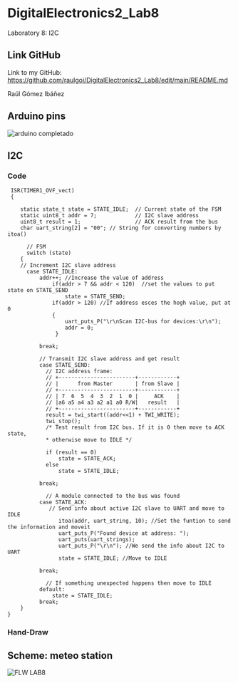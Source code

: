 # DigitalElectronics2_Lab8
Laboratory 8: I2C

## Link GitHub

Link to my GitHub: https://github.com/raulgoi/DigitalElectronics2_Lab8/edit/main/README.md

Raúl Gómez Ibáñez


## Arduino pins

![arduino completado](https://user-images.githubusercontent.com/91128806/141768993-3b2b78c2-79fa-4901-996c-fa7578aae635.png)


## I2C


### Code


     ISR(TIMER1_OVF_vect)
     {
   
        static state_t state = STATE_IDLE;  // Current state of the FSM
        static uint8_t addr = 7;            // I2C slave address
        uint8_t result = 1;                 // ACK result from the bus
        char uart_string[2] = "00"; // String for converting numbers by itoa()

          // FSM
          switch (state)
        {
        // Increment I2C slave address
          case STATE_IDLE:
              addr++; //Increase the value of address
                  if(addr > 7 && addr < 120)  //set the values to put state on STATE_SEND
                      state = STATE_SEND;
                  if(addr > 120) //If address esces the hogh value, put at 0
                  {
                      uart_puts_P("\r\nScan I2C-bus for devices:\r\n");
                      addr = 0;
                   }

              break;
    
              // Transmit I2C slave address and get result
              case STATE_SEND:
                // I2C address frame:
                // +------------------------+------------+
                // |      from Master       | from Slave |
                // +------------------------+------------+
                // | 7  6  5  4  3  2  1  0 |     ACK    |
                // |a6 a5 a4 a3 a2 a1 a0 R/W|   result   |
                // +------------------------+------------+
                result = twi_start((addr<<1) + TWI_WRITE);
                twi_stop();
                /* Test result from I2C bus. If it is 0 then move to ACK state, 
                * otherwise move to IDLE */
                
                if (result == 0)
                    state = STATE_ACK;
                else
                    state = STATE_IDLE;

              break;

                // A module connected to the bus was found
              case STATE_ACK:
                 // Send info about active I2C slave to UART and move to IDLE
                    itoa(addr, uart_string, 10); //Set the funtion to send the information and moveit
                    uart_puts_P("Found device at address: ");
                    uart_puts(uart_strings);
                    uart_puts_P("\r\n"); //We send the info about I2C to UART
                    state = STATE_IDLE; //Move to IDLE

              break;

                // If something unexpected happens then move to IDLE
              default:
                  state = STATE_IDLE;
              break;
        }
    }



### Hand-Draw



## Scheme: meteo station


![FLW LAB8](https://user-images.githubusercontent.com/91128806/141811660-9adc2ca4-e883-4c0e-a3a3-26a22dfe8bc9.png)



